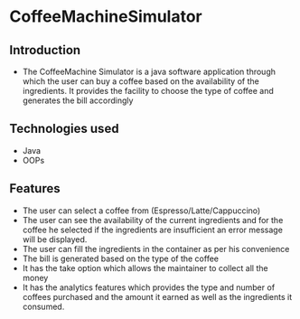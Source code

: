 # CoffeeMachineSimulator

## Introduction

- The CoffeeMachine Simulator is a java software application through which the user can buy a coffee based on the availability of the ingredients. It provides the facility to choose the type of coffee and generates the bill accordingly

## Technologies used

- Java
- OOPs

## Features

- The user can select a coffee from (Espresso/Latte/Cappuccino)
- The user can see the availability of the current ingredients and for the coffee he selected if the ingredients are insufficient an error message will be displayed.
- The user can fill the ingredients in the container as per his convenience
- The bill is generated based on the type of the coffee
- It has the take option which allows the maintainer to collect all the money
- It has the analytics features which provides the type and number of coffees purchased and the amount it earned as well as the ingredients it consumed.
